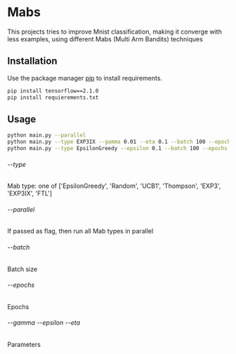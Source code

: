 # Mabs

This projects tries to improve Mnist classification, making it converge
with less examples, using different Mabs (Multi Arm Bandits) techniques

## Installation

Use the package manager [pip](https://pip.pypa.io/en/stable/) to install requirements.

```bash
pip install tensorflow==2.1.0
pip install requierements.txt
```

## Usage

```bash
python main.py --parallel
python main.py --type EXP3IX --gamma 0.01 --eta 0.1 --batch 100 --epochs 1000 
python main.py --type EpsilonGreedy --epsilon 0.1 --batch 100 --epochs 1000 

```
###### --type
Mab type: one of ['EpsilonGreedy', 'Random', 'UCB1', 'Thompson', 'EXP3', 'EXP3IX', 'FTL']
###### --parallel
If passed as flag, then run all Mab types in parallel
###### --batch
Batch size
###### --epochs
Epochs
###### --gamma --epsilon --eta
Parameters

